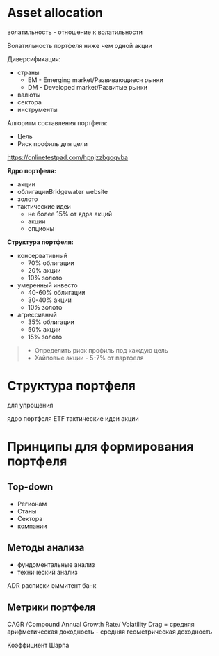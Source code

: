 # Asset allocation

волатильность 
    - отношение к волатильности

Волатильность портфеля ниже чем одной акции

Диверсификация:
- страны
  - EM - Emerging market/Развивающиеся рынки 
  - DM - Developed market/Развитые рынки
- валюты
- сектора
- инструменты

Алгоритм составления портфеля:
- Цель
- Риск профиль для цели 
  
https://onlinetestpad.com/hpnjzzbgoqvba


**Ядро портфеля:**
* акции
* облигацииBridgewater website
* золото
* тактические идеи
  * не более 15% от ядра акций
  * акции
  * опционы


**Структура портфеля:**
* консервативный
	* 70% облигации
	* 20% акции
	* 10% золото
* умеренный инвесто
	* 40-60% облигации
	* 30-40% акции
	* 10% золото
* агрессивный
	* 35% облигации
	* 50% акции
	* 15% золото

> * Определить риск профиль под каждую цель  
> * Хайповые акции - 5-7% от партфеля


# Структура портфеля

 для упрощения

 ядро портфеля ETF
 тактические идеи акции

 # Принципы для формирования портфеля 

 ## Top-down
 - Регионам
 - Станы
 - Сектора
 - компании

## Методы анализа
- фундоментальные анализ
- технический анализ

ADR
расписки
	эммитент банк

 ## Метрики портфеля

 CAGR /Compound Annual Growth Rate/
 Volatility Drag = средняя арифметическая доходность - средняя геометрическая доходность

 Коэффициент Шарпа